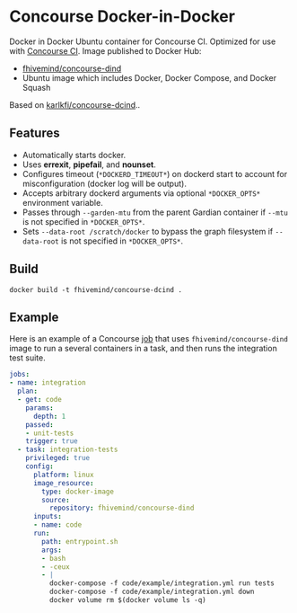 # Concourse Docker-in-Docker

Docker in Docker Ubuntu container for Concourse CI.
Optimized for use with [Concourse CI](http://concourse.ci/).
Image published to Docker Hub:
* [fhivemind/concourse-dind](https://hub.docker.com/r/fhivemind/concourse-dind/)
* Ubuntu image which includes Docker, Docker Compose, and Docker Squash


Based on [karlkfi/concourse-dcind](https://github.com/karlkfi/concourse-dcind/)..

## Features

- Automatically starts docker.
- Uses **errexit**, **pipefail**, and **nounset**.
- Configures timeout (`*DOCKERD_TIMEOUT*`) on dockerd start to account for misconfiguration (docker log will be output).
- Accepts arbitrary dockerd arguments via optional `*DOCKER_OPTS*` environment variable.
- Passes through `--garden-mtu` from the parent Gardian container if `--mtu` is not specified in `*DOCKER_OPTS*`.
- Sets `--data-root /scratch/docker` to bypass the graph filesystem if `--data-root` is not specified in `*DOCKER_OPTS*`.

## Build

```
docker build -t fhivemind/concourse-dcind .
```

## Example
Here is an example of a Concourse [job](http://concourse.ci/concepts.html) that uses `fhivemind/concourse-dind` image to run a several containers in a task, and then runs the integration test suite.

```yaml
jobs:
- name: integration
  plan:
  - get: code
    params:
      depth: 1
    passed:
    - unit-tests
    trigger: true
  - task: integration-tests
    privileged: true
    config:
      platform: linux
      image_resource:
        type: docker-image
        source:
          repository: fhivemind/concourse-dind
      inputs:
      - name: code
      run:
        path: entrypoint.sh
        args:
        - bash
        - -ceux
        - |
          docker-compose -f code/example/integration.yml run tests
          docker-compose -f code/example/integration.yml down
          docker volume rm $(docker volume ls -q)
```
